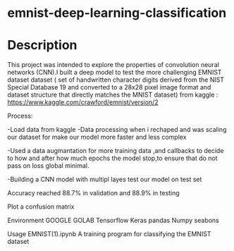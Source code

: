 # emnist-deep-learning-classification

# Description
This project was intended to explore the properties of convolution neural networks (CNN).I built a deep model to test the more challenging EMNIST dataset dataset ( set of handwritten character digits derived from the NIST Special Database 19 and converted to a 28x28 pixel image format and dataset structure that directly matches the MNIST dataset)
from kaggle : https://www.kaggle.com/crawford/emnist/version/2

Process:

-Load data from kaggle
-Data processing when i rechaped and  was scaling our dataset  for make our model more faster and less complex

-Used a data augmantation for more training data ,and callbacks to decide  to how and after how much epochs the model stop,to ensure that do not pass on   loss global minimal.

-Building a CNN model with multipl layes
test our model on test set

Accuracy reached 88.7% in  validation and 88.9% in testing

Plot a confusion matrix 




Environment
GOOGLE GOLAB
Tensorflow 
Keras
pandas
Numpy
seabons


Usage
EMNIST(1).ipynb
A training program for classifying the EMNIST dataset



